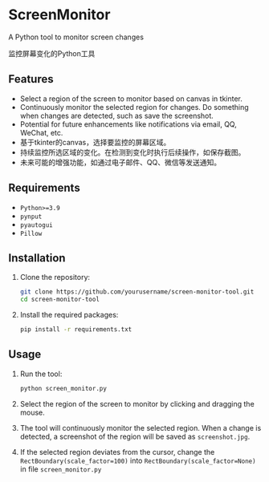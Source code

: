 # ScreenMonitor

A Python tool to monitor screen changes

监控屏幕变化的Python工具

## Features
- Select a region of the screen to monitor based on canvas in tkinter.
- Continuously monitor the selected region for changes. Do something when changes are detected, such as save the screenshot.
- Potential for future enhancements like notifications via email, QQ, WeChat, etc.
- 基于tkinter的canvas，选择要监控的屏幕区域。
- 持续监控所选区域的变化。在检测到变化时执行后续操作，如保存截图。
- 未来可能的增强功能，如通过电子邮件、QQ、微信等发送通知。

## Requirements
- `Python>=3.9`
- `pynput`
- `pyautogui`
- `Pillow`

## Installation
1. Clone the repository:
    ```sh
    git clone https://github.com/yourusername/screen-monitor-tool.git
    cd screen-monitor-tool
    ```
2. Install the required packages:
    ```sh
    pip install -r requirements.txt
    ```

## Usage
1. Run the tool:
    ```sh
    python screen_monitor.py
    ```

2. Select the region of the screen to monitor by clicking and dragging the mouse.

3. The tool will continuously monitor the selected region. When a change is detected, a screenshot of the region will be saved as `screenshot.jpg`.

4. If the selected region deviates from the cursor, change the `RectBoundary(scale_factor=100)` into `RectBoundary(scale_factor=None)` in file `screen_monitor.py`
